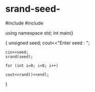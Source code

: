# srand-seed-

#include <iostream>
#include <cstdlib>


using namespace std;
int main()

{
	unsigned seed;
	cout<<"Enter seed : ";
	
	cin>>seed;
	srand(seed);
	
	for (int i=0; i<8; i++)
	
	cout<<rand()<<endl;
	
}

